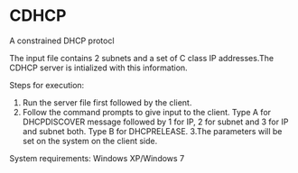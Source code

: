 # CDHCP
A constrained DHCP protocl

The input file contains 2 subnets and a set of C class IP addresses.The CDHCP server is intialized with this information.

Steps for execution:
1. Run the server file first followed by the client.
2. Follow the command prompts to give input to the client. Type A for DHCPDISCOVER message followed by 1 for IP, 2 for subnet and 3 for IP and subnet both. Type B for DHCPRELEASE.
3.The parameters will be set on the system on the client side.

System requirements:
Windows XP/Windows 7

